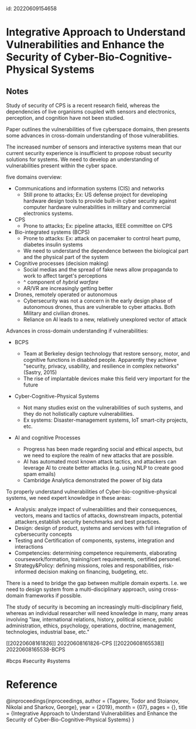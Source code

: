 id: 20220609154658

# Integrative Approach to Understand Vulnerabilities and Enhance the Security of Cyber-Bio-Cognitive-Physical Systems

## Notes

Study of security of CPS is a recent research field, whereas the dependencies of live organisms coupled with sensors and electronics, perception, and cognition have not been studied.

Paper outlines the vulnerabilities of five cyberspace domains, then presents some advances in cross-domain understanding of those vulnerabilities.

The increased number of sensors and interactive systems mean that our current security experience is insufficient to propose robust security solutions for systems. We need to develop an understanding of vulnerabilities present within the cyber space.

five domains overview:
* Communications and information systems (CIS) and networks
    * Still prone to attacks; Ex: US defense project for developing hardware design tools to provide built-in cyber security against computer hardware vulnerabilities in military and commercial electronics systems.
* CPS
    * Prone to attacks; Ex: pipeline attacks, IEEE committee on CPS
* Bio-integrated systems (BCPS)
    * Prone to attacks: Ex: attack on pacemaker to control heart pump, diabetes insulin systems
    * We need to understand the dependence between the biological part and the physical part of the system
* Cognitive processes (decision making)
    * Social medias and the spread of fake news allow propaganda to work to affect target's perceptions
    * ^ component of _hybrid warfare_
    * AR/VR are increasingly getting better
* Drones, remotely operated or autonomous
    * Cybersecurity was not a concern in the early design phase of autonomous drones, thus are vulnerable to cyber attacks. Both Military and civilian drones.
    * Reliance on AI leads to a new, relatively unexplored vector of attack

Advances in cross-domain understanding if vulnerabilities:

* BCPS
    * Team at Berkeley design technology that restore sensory, motor, and cognitive functions in disabled people. Apparently they achieve "security, privacy, usability, and resilience in complex networks" (Sastry, 2015)
    * The rise of implantable devices make this field very important for the future
    
 * Cyber-Cognitive-Physical Systems
     * Not many studies exist on the vulnerabilities of such systems, and they do not holistically capture vulnerabilities.
     * Ex systems: Disaster-management systems, IoT smart-city projects, etc.
  
  * AI and cognitive Processes
      * Progress has been made regarding social and ethical aspects, but we need to explore the realm of new attacks that are possible.
      * AI has automated most known attack tactics, and attackers can leverage AI to create better attacks (e.g. using NLP to create good spam emails)
      * Cambridge Analytica demonstrated the power of big data

To properly understand vulnerabilities of Cyber-bio-cognitive-physical systems, we need expert knowledge in these areas:

* Analysis: analyze impact of vulnerabilities and their consequences, vectors, means and tactics of attacks, downstream impacts, potential attackers,establish security benchmarks and best practices.
* Design: design of product, systems and services with full integration of cybersecurity concepts
* Testing and Certification of components, systems, integration and interactions
* Competencies: determining competence requirements, elaborating coursework/formation, training/cert requirements, certified personel.
* Strategy&Policy: defining missions, roles and responabilities, risk-informed decision making on financing, budgeting, etc.

There is a need to bridge the gap between multiple domain experts. I.e. we need to design system from a multi-disciplinary approach, using cross-domain frameworks if possible.

The study of security is becoming an increasingly multi-disciplinary field, whereas an individual researcher will need knowledge in many, many areas involving "law, international relations, history, political science, public
administration, ethics, psychology, operations, doctrine, management, technologies, industrial base, etc."

[[20220608161826]] 20220608161826-CPS
[[20220608165538]] 20220608165538-BCPS

#bcps
#security
#systems

# Reference

@inproceedings{inproceedings,
author = {Tagarev, Todor and Stoianov, Nikolai and Sharkov, George},
year = {2019},
month = {07},
pages = {},
title = {Integrative Approach to Understand Vulnerabilities and Enhance the Security of Cyber-Bio-Cognitive-Physical Systems}
}